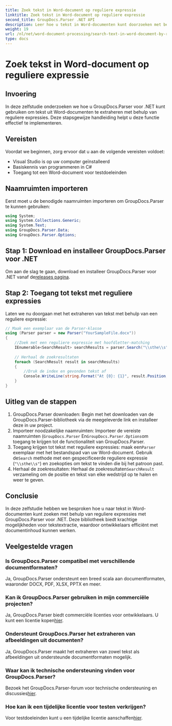 ```yaml
---
title: Zoek tekst in Word-document op reguliere expressie
linktitle: Zoek tekst in Word-document op reguliere expressie
second_title: GroupDocs.Parser .NET API
description: Leer hoe u tekst in Word-documenten kunt doorzoeken met behulp van reguliere expressies met GroupDocs.Parser voor .NET. Extraheer specifieke inhoud efficiënt.
weight: 19
url: /nl/net/word-document-processing/search-text-in-word-document-by-regular-expression/
type: docs
---
```

# Zoek tekst in Word-document op reguliere expressie

## Invoering
In deze zelfstudie onderzoeken we hoe u GroupDocs.Parser voor .NET kunt gebruiken om tekst uit Word-documenten te extraheren met behulp van reguliere expressies. Deze stapsgewijze handleiding helpt u deze functie effectief te implementeren.
## Vereisten
Voordat we beginnen, zorg ervoor dat u aan de volgende vereisten voldoet:
- Visual Studio is op uw computer geïnstalleerd
- Basiskennis van programmeren in C#
- Toegang tot een Word-document voor testdoeleinden

## Naamruimten importeren
Eerst moet u de benodigde naamruimten importeren om GroupDocs.Parser te kunnen gebruiken:
```csharp
using System;
using System.Collections.Generic;
using System.Text;
using GroupDocs.Parser.Data;
using GroupDocs.Parser.Options;
```
## Stap 1: Download en installeer GroupDocs.Parser voor .NET
 Om aan de slag te gaan, download en installeer GroupDocs.Parser voor .NET vanaf de[releases pagina](https://releases.groupdocs.com/parser/net/).
## Stap 2: Toegang tot tekst met reguliere expressies
Laten we nu doorgaan met het extraheren van tekst met behulp van een reguliere expressie:
```csharp
// Maak een exemplaar van de Parser-klasse
using (Parser parser = new Parser("YourSampleFile.docx"))
{
    //Zoek met een reguliere expressie met hoofdletter-matching
    IEnumerable<SearchResult> searchResults = parser.Search("\\sthe\\s", new SearchOptions(true, false, true));
    
    // Herhaal de zoekresultaten
    foreach (SearchResult result in searchResults)
    {
        //Druk de index en gevonden tekst af
        Console.WriteLine(string.Format("At {0}: {1}", result.Position, result.Text));
    }
}
```
## Uitleg van de stappen
1. GroupDocs.Parser downloaden: Begin met het downloaden van de GroupDocs.Parser-bibliotheek via de meegeleverde link en installeer deze in uw project.
2. Importeer noodzakelijke naamruimten: Importeer de vereiste naamruimten (`GroupDocs.Parser` En`GroupDocs.Parser.Options`om toegang te krijgen tot de functionaliteit van GroupDocs.Parser.
3.  Toegang krijgen tot tekst met reguliere expressies: maak een`Parser` exemplaar met het bestandspad van uw Word-document. Gebruik de`Search` methode met een gespecificeerde reguliere expressie (`"\\sthe\\s"`) en zoekopties om tekst te vinden die bij het patroon past.
4.  Herhaal de zoekresultaten: Herhaal de zoekresultaten`SearchResult` verzameling om de positie en tekst van elke wedstrijd op te halen en weer te geven.

## Conclusie
In deze zelfstudie hebben we besproken hoe u naar tekst in Word-documenten kunt zoeken met behulp van reguliere expressies met GroupDocs.Parser voor .NET. Deze bibliotheek biedt krachtige mogelijkheden voor tekstextractie, waardoor ontwikkelaars efficiënt met documentinhoud kunnen werken.

## Veelgestelde vragen
### Is GroupDocs.Parser compatibel met verschillende documentformaten?
Ja, GroupDocs.Parser ondersteunt een breed scala aan documentformaten, waaronder DOCX, PDF, XLSX, PPTX en meer.
### Kan ik GroupDocs.Parser gebruiken in mijn commerciële projecten?
 Ja, GroupDocs.Parser biedt commerciële licenties voor ontwikkelaars. U kunt een licentie kopen[hier](https://purchase.groupdocs.com/buy).
### Ondersteunt GroupDocs.Parser het extraheren van afbeeldingen uit documenten?
Ja, GroupDocs.Parser maakt het extraheren van zowel tekst als afbeeldingen uit ondersteunde documentformaten mogelijk.
### Waar kan ik technische ondersteuning vinden voor GroupDocs.Parser?
 Bezoek het GroupDocs.Parser-forum voor technische ondersteuning en discussies[hier](https://forum.groupdocs.com/c/parser/17).
### Hoe kan ik een tijdelijke licentie voor testen verkrijgen?
 Voor testdoeleinden kunt u een tijdelijke licentie aanschaffen[hier](https://purchase.groupdocs.com/temporary-license/).